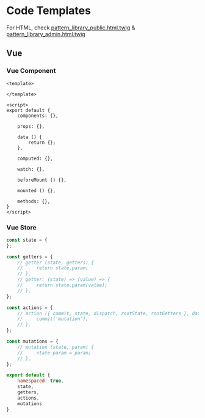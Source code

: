 # Code Templates

For HTML, check [pattern_library_public.html.twig](https://github.com/xmmedia/starter_symfony_4/blob/master/templates/default/pattern_library_public.html.twig) & [pattern_library_admin.html.twig](https://github.com/xmmedia/starter_symfony_4/blob/master/templates/default/pattern_library_admin.html.twig)

## Vue

### Vue Component
```vue
<template>

</template>

<script>
export default {
    components: {},
    
    props: {},

    data () {
        return {};
    },

    computed: {},

    watch: {},

    beforeMount () {},

    mounted () {},

    methods: {},
}
</script>
```

### Vue Store
```javascript
const state = {
};

const getters = {
    // getter (state, getters) {
    //     return state.param;
    // },
    // getter: (state) => (value) => {
    //     return state.param[value];
    // },
};

const actions = {
    // action ({ commit, state, dispatch, rootState, rootGetters }, data) {
    //     commit('mutation');
    // },
};

const mutations = {
    // mutation (state, param) {
    //     state.param = param;
    // },
};

export default {
    namespaced: true,
    state,
    getters,
    actions,
    mutations
}
```
